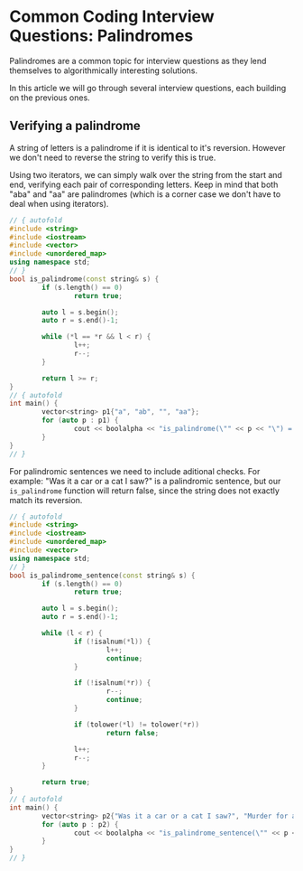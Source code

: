 # Common Coding Interview Questions: Palindromes

Palindromes are a common topic for interview questions as they lend themselves to algorithmically interesting solutions.

In this article we will go through several interview questions, each building on the previous ones.

## Verifying a palindrome

A string of letters is a palindrome if it is identical to it's reversion. However we don't need to reverse the string to verify this is true.

Using two iterators, we can simply walk over the string from the start and end, verifying each pair of corresponding letters. Keep in mind that both "aba" and "aa" are palindromes (which is a corner case we don't have to deal when using iterators).

```C++ runnable
// { autofold
#include <string>
#include <iostream>
#include <vector>
#include <unordered_map>
using namespace std;
// }
bool is_palindrome(const string& s) {
        if (s.length() == 0)
                return true;

        auto l = s.begin();
        auto r = s.end()-1;

        while (*l == *r && l < r) {
                l++;
                r--;
        }

        return l >= r;
}
// { autofold
int main() {
        vector<string> p1{"a", "ab", "", "aa"};
        for (auto p : p1) {
                cout << boolalpha << "is_palindrome(\"" << p << "\") = " << is_palindrome(p) << endl;
        }
}
// }
```

For palindromic sentences we need to include aditional checks. For example: "Was it a car or a cat I saw?" is a palindromic sentence, but our `is_palindrome` function will return false, since the string does not exactly match its reversion.

```C++ runnable
// { autofold
#include <string>
#include <iostream>
#include <unordered_map>
#include <vector>
using namespace std;
// }
bool is_palindrome_sentence(const string& s) {
        if (s.length() == 0)
                return true;

        auto l = s.begin();
        auto r = s.end()-1;

        while (l < r) {
                if (!isalnum(*l)) {
                        l++;
                        continue;
                }

                if (!isalnum(*r)) {
                        r--;
                        continue;
                }

                if (tolower(*l) != tolower(*r))
                        return false;

                l++;
                r--;
        }

        return true;
}
// { autofold
int main() {
        vector<string> p2{"Was it a car or a cat I saw?", "Murder for a jar of red rum!", "This is not a palindrome.", "?!,." };
        for (auto p : p2) {
                cout << boolalpha << "is_palindrome_sentence(\"" << p << "\") = " << is_palindrome_sentence(p) << endl;
        }
}
// }
```
